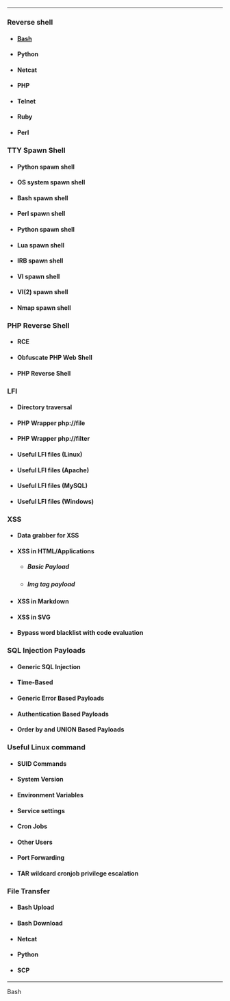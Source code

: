 ____

### Reverse shell
* #### [Bash](#bash)
* #### Python
* #### Netcat
* #### PHP
* #### Telnet
* #### Ruby
* #### Perl
### TTY Spawn Shell
* #### Python spawn shell
* #### OS system spawn shell
* #### Bash spawn shell
* #### Perl spawn shell
* #### Python spawn shell 
* #### Lua spawn shell 
* #### IRB spawn shell 
* #### VI spawn shell 
* #### VI(2) spawn shell 
* #### Nmap spawn shell 
### PHP Reverse Shell
* #### RCE
* #### Obfuscate PHP Web Shell
* #### PHP Reverse Shell
### LFI
* #### Directory traversal
* #### PHP Wrapper php://file
* #### PHP Wrapper php://filter
* #### Useful LFI files (Linux)
* #### Useful LFI files (Apache)
* #### Useful LFI files (MySQL)
* #### Useful LFI files (Windows)
### XSS
* #### Data grabber for XSS
* #### XSS in HTML/Applications
  * ##### Basic Payload
  * ##### Img tag payload
* #### XSS in Markdown
* #### XSS in SVG
* #### Bypass word blacklist with code evaluation
### SQL Injection Payloads
* #### Generic SQL Injection
* #### Time-Based
* #### Generic Error Based Payloads
* #### Authentication Based Payloads
* #### Order by and UNION Based Payloads
### Useful Linux command
* #### SUID Commands
* #### System Version
* #### Environment Variables
* #### Service settings
* #### Cron Jobs
* #### Other Users
* #### Port Forwarding
* #### TAR wildcard cronjob privilege escalation
### File Transfer
* #### Bash Upload
* #### Bash Download
* #### Netcat
* #### Python
* #### SCP

____

<a name="Bash"></a>Bash
